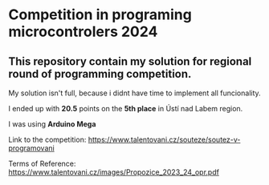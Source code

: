 # Competition in programing microcontrolers 2024

## This repository contain my solution for regional round of programming competition. 

My solution isn't full, because i didnt have time to implement all funcionality.

I ended up with **20.5** points on the **5th place** in Ústí nad Labem region.

I was using **Arduino Mega**

Link to the competition: https://www.talentovani.cz/souteze/soutez-v-programovani

Terms of Reference: https://www.talentovani.cz/images/Propozice_2023_24_opr.pdf

